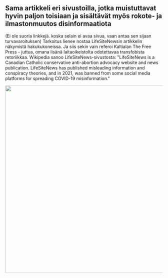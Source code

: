 ## Sama artikkeli eri sivustoilla, jotka muistuttavat hyvin paljon toisiaan ja sisältävät myös rokote- ja ilmastonmuutos disinformaatiota
(Ei ole suoria linkkejä. koska selain ei avaa sivua, vaan antaa sen sijaan turvavaroituksen)
Tarkoitus lienee nostaa LifeSiteNewsin artikkelin näkymistä hakukukoneissa. Ja siis sekin vain referoi Kaltialan The Free Press - juttua, omana lisänä laitaoikeistolta odotettavaa transfobista retoriikkaa. Wikipedia sanoo LifeSiteNews-sivustosta: "LifeSiteNews is a Canadian Catholic conservative anti-abortion advocacy website and news publication. LifeSiteNews has published misleading information and conspiracy theories, and in 2021, was banned from some social media platforms for spreading COVID-19 misinformation."

<img src="https://sukupuolidystopia.github.io/images/roskasivut.png" width="600"/><br>
